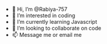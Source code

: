 - 👋 Hi, I’m @Rabiya-757
- 👀 I’m interested in coding
- 🌱 I’m currently learning Javascript
- 💞️ I’m looking to collaborate on code 
- 📫 Message me or email me

<!---
Rabiya-757/Rabiya-757 is a ✨ special ✨ repository because its `README.md` (this file) appears on your GitHub profile.
You can click the Preview link to take a look at your changes.
--->
